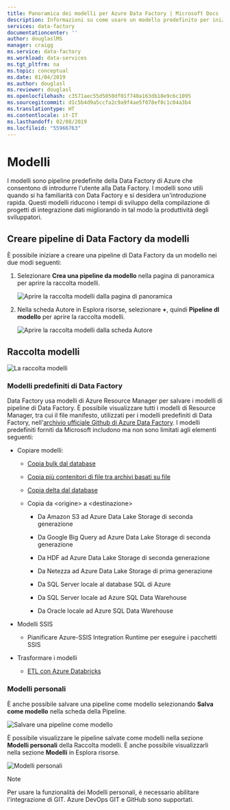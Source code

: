 ```yaml
---
title: Panoramica dei modelli per Azure Data Factory | Microsoft Docs
description: Informazioni su come usare un modello predefinito per iniziare rapidamente con Azure Data Factory.
services: data-factory
documentationcenter: ''
author: douglaslMS
manager: craigg
ms.service: data-factory
ms.workload: data-services
ms.tgt_pltfrm: na
ms.topic: conceptual
ms.date: 01/04/2019
ms.author: douglasl
ms.reviewer: douglasl
ms.openlocfilehash: c3571aec55d5050df01f740a163db18e9c6c1095
ms.sourcegitcommit: d1c5b4d9a5ccfa2c9a9f4ae5f078ef8c1c04a3b4
ms.translationtype: HT
ms.contentlocale: it-IT
ms.lasthandoff: 02/08/2019
ms.locfileid: "55966763"
---
```

# <a name="templates"></a>Modelli

I modelli sono pipeline predefinite della Data Factory di Azure che consentono di introdurre l'utente alla Data Factory. I modelli sono utili quando si ha familiarità con Data Factory e si desidera un'introduzione rapida. Questi modelli riducono i tempi di sviluppo della compilazione di progetti di integrazione dati migliorando in tal modo la produttività degli sviluppatori.

## <a name="create-data-factory-pipelines-from-templates"></a>Creare pipeline di Data Factory da modelli

È possibile iniziare a creare una pipeline di Data Factory da un modello nei due modi seguenti:

1.  Selezionare **Crea una pipeline da modello** nella pagina di panoramica per aprire la raccolta modelli.

    ![Aprire la raccolta modelli dalla pagina di panoramica](media/solution-templates-introduction/templates-intro-image1.png)

1.  Nella scheda Autore in Esplora risorse, selezionare **+**, quindi **Pipeline dl modello** per aprire la raccolta modelli.

    ![Aprire la raccolta modelli dalla scheda Autore](media/solution-templates-introduction/templates-intro-image2.png)

## <a name="template-gallery"></a>Raccolta modelli

![La raccolta modelli](media/solution-templates-introduction/templates-intro-image3.png)

### <a name="out-of-the-box-data-factory-templates"></a>Modelli predefiniti di Data Factory

Data Factory usa modelli di Azure Resource Manager per salvare i modelli di pipeline di Data Factory. È possibile visualizzare tutti i modelli di Resource Manager, tra cui il file manifesto, utilizzati per i modelli predefiniti di Data Factory, nell'[archivio ufficiale Github di Azure Data Factory](https://github.com/Azure/Azure-DataFactory/tree/master/templates). I modelli predefiniti forniti da Microsoft includono ma non sono limitati agli elementi seguenti:

-   Copiare modelli:

    -   [Copia bulk dal database](solution-template-bulk-copy-with-control-table.md)

    -   [Copia più contenitori di file tra archivi basati su file](solution-template-copy-files-multiple-containers.md)

    -   [Copia delta dal database](solution-template-delta-copy-with-control-table.md)

    -   Copia da \<origine\> a \<destinazione\>

        -   Da Amazon S3 ad Azure Data Lake Storage di seconda generazione

        -   Da Google Big Query ad Azure Data Lake Storage di seconda generazione

        -   Da HDF ad Azure Data Lake Storage di seconda generazione

        -   Da Netezza ad Azure Data Lake Storage di prima generazione

        -   Da SQL Server locale al database SQL di Azure

        -   Da SQL Server locale ad Azure SQL Data Warehouse

        -   Da Oracle locale ad Azure SQL Data Warehouse

-   Modelli SSIS

    -   Pianificare Azure-SSIS Integration Runtime per eseguire i pacchetti SSIS

-   Trasformare i modelli

    -   [ETL con Azure Databricks](solution-template-databricks-notebook.md)

### <a name="my-templates"></a>Modelli personali

È anche possibile salvare una pipeline come modello selezionando **Salva come modello** nella scheda della Pipeline.

![Salvare una pipeline come modello](media/solution-templates-introduction/templates-intro-image4.png)

È possibile visualizzare le pipeline salvate come modelli nella sezione **Modelli personali** della Raccolta modelli. È anche possibile visualizzarli nella sezione **Modelli** in Esplora risorse.

![Modelli personali](media/solution-templates-introduction/templates-intro-image5.png)

> [!NOTE]
> Per usare la funzionalità dei Modelli personali, è necessario abilitare l'integrazione di GIT. Azure DevOps GIT e GitHub sono supportati.
